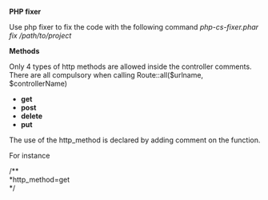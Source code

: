 **PHP fixer**

Use php fixer to fix the code with the following command
*php-cs-fixer.phar fix /path/to/project*

**Methods**

Only 4 types of http methods are allowed inside the controller comments.
There are all compulsory when calling Route::all($urlname, $controllerName)
- **get**
- **post**
- **delete**
- **put**

The use of the http_method is declared by adding comment on the function.

For instance

/**\
*http_method=get\
*/ 
